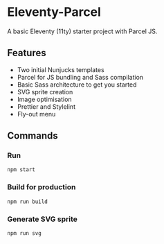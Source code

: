 # Eleventy-Parcel

A basic Eleventy (11ty) starter project with Parcel JS.

## Features

- Two initial Nunjucks templates
- Parcel for JS bundling and Sass compilation
- Basic Sass architecture to get you started
- SVG sprite creation
- Image optimisation
- Prettier and Stylelint
- Fly-out menu

## Commands

### Run

```
npm start
```

### Build for production

```
npm run build
```

### Generate SVG sprite

```
npm run svg
```
